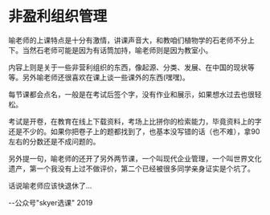 # 非盈利组织管理

喻老师的上课特点是十分有激情，讲课声音大，和教咱们植物学的石老师不分上下。当然石老师可能是因为有话筒加持，喻老师则是因为教室小。

内容上则是关于一些非营利组织的东西，像起源、分类、发展、在中国的现状等等。另外喻老师还很喜欢在课上谈一些课外的东西(嘿嘿)。

每节课都会点名，一般是在考试后签个字，没有作业和展示，如果想水过去也很轻松。

考试是开卷，在教育在线上下载资料，考场上比拼你的检索能力，毕竟资料上的字还是不少的。如果你把卷子上的题都找到了，也基本没写错的话（也不难），拿90左右的分数还是不成问题的。

另外提一句，喻老师的还开了另外两节课，一个叫现代企业管理，一个叫世界文化遗产，第一个我没有上过不做评价，第二个已经被很多同学亲身证实是个坑了。

话说喻老师应该快退休了…
		
--公众号"skyer选课" 2019
